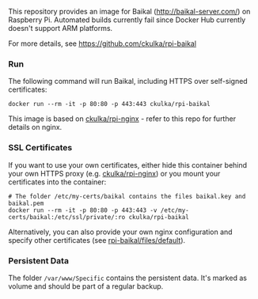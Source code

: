 This repository provides an image for Baikal (http://baikal-server.com/) on Raspberry Pi.
Automated builds currently fail since Docker Hub currently doesn't support ARM platforms.

For more details, see https://github.com/ckulka/rpi-baikal

### Run
The following command will run Baikal, including HTTPS over self-signed certificates:
```
docker run --rm -it -p 80:80 -p 443:443 ckulka/rpi-baikal
```
This image is based on [ckulka/rpi-nginx](https://hub.docker.com/r/ckulka/rpi-nginx) - refer to this repo for further details on nginx.

### SSL Certificates
If you want to use your own certificates, either hide this container behind your own HTTPS proxy (e.g. [ckulka/rpi-nginx](https://hub.docker.com/r/ckulka/rpi-nginx)) or you mount your certificates into the container:

```
# The folder /etc/my-certs/baikal contains the files baikal.key and baikal.pem
docker run --rm -it -p 80:80 -p 443:443 -v /etc/my-certs/baikal:/etc/ssl/private/:ro ckulka/rpi-baikal
```

Alternatively, you can also provide your own nginx configuration and specify other certificates (see [rpi-baikal/files/default](https://github.com/ckulka/rpi-baikal/blob/master/files/default)).

### Persistent Data
The folder ```/var/www/Specific``` contains the persistent data. It's marked as volume and should be part of a regular backup.
